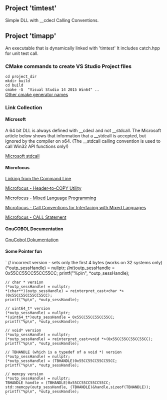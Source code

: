 ## Project 'timtest'
Simple DLL with __cdecl Calling Conventions.


## Project 'timapp'
An executable that is dynamically linked with 'timtest'
It includes catch.hpp for unit test call.

### CMake commands to create VS Studio Project files
 `cd project_dir`<br>
 `mkdir build`<br>
 `cd build`<br>
 `cmake -G  "Visual Studio 14 2015 Win64" ..`<br>
[Other cmake generator names](https://cmake.org/cmake/help/latest/manual/cmake-generators.7.html)

### Link Collection

#### Microsoft
A 64 bit DLL is always defined with __cdecl and not __stdcall. The Microsoft article below shows that information that a __stdcall is accepted, but ignored by the compiler on x64. (The __stdcall calling convention is used to call Win32 API functions
only!)

[Microsoft stdcall](https://docs.microsoft.com/en-us/cpp/cpp/stdcall?view=vs-2019)


#### Microfocus

[Linking from the Command Line](https://www.microfocus.com/documentation/visual-cobol/vc40pu1/VS2017/GUID-374EE44A-4500-4673-9F1B-E7BC62E0CBD5.html)

[Microfocus - Header-to-COPY Utility](https://www.microfocus.com/documentation/visual-cobol/vc50pu3/DevHub/BKPRPRH2CP.html)

[Microfocus - Mixed Language Programming](https://www.microfocus.com/documentation/visual-cobol/VC40/EclWin/GUID-A39ABE98-B22F-4115-BB6C-0CE9A9444A12.html)

[Microfocus - Call Conventions for Interfacing with Mixed Languages](https://www.microfocus.com/documentation/visual-cobol/vc50pu3/DevHub/HHMXCHMIXL19.html)

[Microfocus - CALL Statement](https://www.microfocus.com/documentation/visual-cobol/vc40pu2/DevHub/HRLHLHPDF804.html)

#### GnuCOBOL Documentation

[GnuCobol Dokumentation](https://devdocs.io/gnu_cobol/)

#### Some Pointer fun
`    // incorrect version - sets only the first 4 bytes (works on 32 systems only)
    (*outp_sessHandle) = nullptr;
    *(int*)outp_sessHandle = 0x55CC55CC55CC55CC;
    printf("%p\n", *outp_sessHandle);

    // char * version
    (*outp_sessHandle) = nullptr;
    *(char**)(outp_sessHandle) = reinterpret_cast<char *>(0x55CC55CC55CC55CC);
    printf("%p\n", *outp_sessHandle);

    // uint64_t* version
    (*outp_sessHandle) = nullptr;
    *(uint64_t*)outp_sessHandle = 0x55CC55CC55CC55CC;
    printf("%p\n", *outp_sessHandle);

    // void* version
    (*outp_sessHandle) = nullptr;
    (*outp_sessHandle) = reinterpret_cast<void *>(0x55CC55CC55CC55CC);
    printf("%p\n", *outp_sessHandle);

    // TBHANDLE (which is a typedef of a void *) version 
    (*outp_sessHandle) = nullptr;
    (*outp_sessHandle) = (TBHANDLE)0x55CC55CC55CC55CC;
    printf("%p\n", *outp_sessHandle);

    // memcpy version
    (*outp_sessHandle) = nullptr;
    TBHANDLE handle = (TBHANDLE)0x55CC55CC55CC55CC;
    std::memcpy(outp_sessHandle, (TBHANDLE)&handle,sizeof(TBHANDLE));
    printf("%p\n", *outp_sessHandle);
    `

